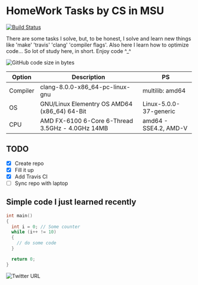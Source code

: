 # HomeWork Tasks by CS in MSU
[![Build Status](https://travis-ci.com/s-akhmedoff/msu-cs-homework.svg?branch=master)](https://travis-ci.com/s-akhmedoff/msu-cs-homework)

There are some tasks I solve, but, to be honest, I solve and learn new things like 'make' 'travis' 'clang' 'compiler flags'. Also here I learn how to optimize code... So lot of study here, in short. Enjoy code ^_^

![GitHub code size in bytes](https://img.shields.io/github/languages/code-size/s-akhmedoff/msu-cs-homework?style=for-the-badge)

| Option | Description | PS |
| ----------- | ----------- | ----------- |
| Compiler | clang-8.0.0-x86_64-pc-linux-gnu | multilib: amd64 |
| OS | GNU/Linux Elementry OS AMD64 (x86_64) 64-Bit | Linux-5.0.0-37-generic |
| CPU | AMD FX-6100 6-Core 6-Thread 3.5GHz - 4.0GHz 14MB | amd64 - SSE4.2, AMD-V |

## TODO
- [x] Create repo
- [x] Fill it up
- [x] Add Travis CI
- [ ] Sync repo with laptop

## Simple code I just learned recently
```c
int main()
{
  int i = 0; // Some counter
  while (i++ != 10)
  {
    // do some code
  }

  return 0;
}
```
![Twitter URL](https://img.shields.io/twitter/url?style=social&url=https%3A%2F%2Ftwitter.com%2Fs_akhmedoff)
